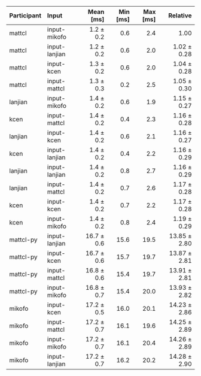 | Participant | Input | Mean [ms] | Min [ms] | Max [ms] | Relative |
|:---|:---|---:|---:|---:|---:|
| mattcl | input-mikofo | 1.2 ± 0.2 | 0.6 | 2.4 | 1.00 |
| mattcl | input-lanjian | 1.2 ± 0.2 | 0.6 | 2.0 | 1.02 ± 0.28 |
| mattcl | input-kcen | 1.3 ± 0.2 | 0.6 | 2.0 | 1.04 ± 0.28 |
| mattcl | input-mattcl | 1.3 ± 0.3 | 0.2 | 2.5 | 1.05 ± 0.30 |
| lanjian | input-mikofo | 1.4 ± 0.2 | 0.6 | 1.9 | 1.15 ± 0.27 |
| kcen | input-mattcl | 1.4 ± 0.2 | 0.4 | 2.3 | 1.16 ± 0.28 |
| lanjian | input-kcen | 1.4 ± 0.2 | 0.6 | 2.1 | 1.16 ± 0.27 |
| kcen | input-lanjian | 1.4 ± 0.2 | 0.4 | 2.2 | 1.16 ± 0.29 |
| lanjian | input-lanjian | 1.4 ± 0.2 | 0.8 | 2.7 | 1.16 ± 0.29 |
| lanjian | input-mattcl | 1.4 ± 0.2 | 0.7 | 2.6 | 1.17 ± 0.28 |
| kcen | input-kcen | 1.4 ± 0.2 | 0.7 | 2.2 | 1.17 ± 0.28 |
| kcen | input-mikofo | 1.4 ± 0.2 | 0.8 | 2.4 | 1.19 ± 0.29 |
| mattcl-py | input-lanjian | 16.7 ± 0.6 | 15.6 | 19.5 | 13.85 ± 2.80 |
| mattcl-py | input-kcen | 16.7 ± 0.6 | 15.7 | 19.7 | 13.87 ± 2.81 |
| mattcl-py | input-mattcl | 16.8 ± 0.6 | 15.4 | 19.7 | 13.91 ± 2.81 |
| mattcl-py | input-mikofo | 16.8 ± 0.7 | 15.4 | 20.0 | 13.93 ± 2.82 |
| mikofo | input-kcen | 17.2 ± 0.5 | 16.0 | 20.1 | 14.23 ± 2.86 |
| mikofo | input-mattcl | 17.2 ± 0.7 | 16.1 | 19.6 | 14.25 ± 2.89 |
| mikofo | input-mikofo | 17.2 ± 0.7 | 16.1 | 20.4 | 14.26 ± 2.89 |
| mikofo | input-lanjian | 17.2 ± 0.7 | 16.2 | 20.2 | 14.28 ± 2.90 |
